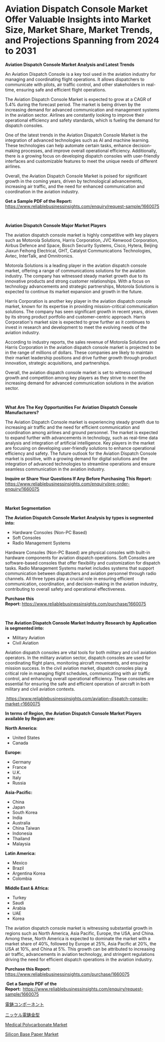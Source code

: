 <p><h1>Aviation Dispatch Console Market Offer Valuable Insights into Market Size, Market Share, Market Trends, and Projections Spanning from 2024 to 2031</h1></p><p><strong>Aviation Dispatch Console Market Analysis and Latest Trends</strong></p>
<p><p>An Aviation Dispatch Console is a key tool used in the aviation industry for managing and coordinating flight operations. It allows dispatchers to communicate with pilots, air traffic control, and other stakeholders in real-time, ensuring safe and efficient flight operations.</p><p>The Aviation Dispatch Console Market is expected to grow at a CAGR of 5.4% during the forecast period. The market is being driven by the increasing demand for advanced communication and management systems in the aviation sector. Airlines are constantly looking to improve their operational efficiency and safety standards, which is fueling the demand for dispatch consoles.</p><p>One of the latest trends in the Aviation Dispatch Console Market is the integration of advanced technologies such as AI and machine learning. These technologies can help automate certain tasks, enhance decision-making processes, and improve overall operational efficiency. Additionally, there is a growing focus on developing dispatch consoles with user-friendly interfaces and customizable features to meet the unique needs of different airlines.</p><p>Overall, the Aviation Dispatch Console Market is poised for significant growth in the coming years, driven by technological advancements, increasing air traffic, and the need for enhanced communication and coordination in the aviation industry.</p></p>
<p><strong>Get a Sample PDF of the Report:&nbsp;</strong> <a href="https://www.reliablebusinessinsights.com/enquiry/request-sample/1660075">https://www.reliablebusinessinsights.com/enquiry/request-sample/1660075</a></p>
<p>&nbsp;</p>
<p><strong>Aviation Dispatch Console Major Market Players</strong></p>
<p><p>The aviation dispatch console market is highly competitive with key players such as Motorola Solutions, Harris Corporation, JVC Kenwood Corporation, Airbus Defence and Space, Bosch Security Systems, Cisco, Hytera, Beijing Jiaxun Feihong Electrical, GHT, Catalyst Communications Technologies, Avtec, InterTalk, and Omnitronics.</p><p>Motorola Solutions is a leading player in the aviation dispatch console market, offering a range of communications solutions for the aviation industry. The company has witnessed steady market growth due to its innovative products and strong customer relationships. With a focus on technology advancements and strategic partnerships, Motorola Solutions is expected to continue its market expansion and growth in the future.</p><p>Harris Corporation is another key player in the aviation dispatch console market, known for its expertise in providing mission-critical communication solutions. The company has seen significant growth in recent years, driven by its strong product portfolio and customer-centric approach. Harris Corporation's market size is expected to grow further as it continues to invest in research and development to meet the evolving needs of the aviation industry.</p><p>According to industry reports, the sales revenue of Motorola Solutions and Harris Corporation in the aviation dispatch console market is projected to be in the range of millions of dollars. These companies are likely to maintain their market leadership positions and drive further growth through product innovation, strategic acquisitions, and partnerships.</p><p>Overall, the aviation dispatch console market is set to witness continued growth and competition among key players as they strive to meet the increasing demand for advanced communication solutions in the aviation sector.</p></p>
<p>&nbsp;</p>
<p><strong>What Are The Key Opportunities For Aviation Dispatch Console Manufacturers?</strong></p>
<p><p>The Aviation Dispatch Console market is experiencing steady growth due to increasing air traffic and the need for efficient communication and coordination among airlines and ground personnel. The market is expected to expand further with advancements in technology, such as real-time data analysis and integration of artificial intelligence. Key players in the market are focusing on developing user-friendly solutions to enhance operational efficiency and safety. The future outlook for the Aviation Dispatch Console market is positive, with a growing demand for digital solutions and the integration of advanced technologies to streamline operations and ensure seamless communication in the aviation industry.</p></p>
<p><strong>Inquire or Share Your Questions If Any Before Purchasing This Report:</strong> <a href="https://www.reliablebusinessinsights.com/enquiry/pre-order-enquiry/1660075">https://www.reliablebusinessinsights.com/enquiry/pre-order-enquiry/1660075</a></p>
<p>&nbsp;</p>
<p><strong>Market Segmentation</strong></p>
<p><strong>The Aviation Dispatch Console Market Analysis by types is segmented into:</strong></p>
<p><ul><li>Hardware Consoles (Non-PC Based)</li><li>Soft Consoles</li><li>Radio Management Systems</li></ul></p>
<p><p>Hardware Consoles (Non-PC Based) are physical consoles with built-in hardware components for aviation dispatch operations. Soft Consoles are software-based consoles that offer flexibility and customization for dispatch tasks. Radio Management Systems market includes systems that support communication between dispatchers and aviation personnel through radio channels. All three types play a crucial role in ensuring efficient communication, coordination, and decision-making in the aviation industry, contributing to overall safety and operational effectiveness.</p></p>
<p><strong>Purchase this Report:&nbsp;</strong><a href="https://www.reliablebusinessinsights.com/purchase/1660075">https://www.reliablebusinessinsights.com/purchase/1660075</a></p>
<p>&nbsp;</p>
<p><strong>The Aviation Dispatch Console Market Industry Research by Application is segmented into:</strong></p>
<p><ul><li>Military Aviation</li><li>Civil Aviation</li></ul></p>
<p><p>Aviation dispatch consoles are vital tools for both military and civil aviation operators. In the military aviation sector, dispatch consoles are used for coordinating flight plans, monitoring aircraft movements, and ensuring mission success. In the civil aviation market, dispatch consoles play a critical role in managing flight schedules, communicating with air traffic control, and enhancing overall operational efficiency. These consoles are essential for ensuring the safe and efficient operation of aircraft in both military and civil aviation contexts.</p></p>
<p><a href="https://www.reliablebusinessinsights.com/aviation-dispatch-console-market-r1660075">&nbsp;https://www.reliablebusinessinsights.com/aviation-dispatch-console-market-r1660075</a></p>
<p><strong>In terms of Region, the Aviation Dispatch Console Market Players available by Region are:</strong></p>
<p>
    <p> <strong> North America: </strong>
        <ul>
            <li>United States</li>
            <li>Canada</li>
        </ul>
        </p> 
    <p> <strong> Europe: </strong>
        <ul>
            <li>Germany</li>
            <li>France</li>
            <li>U.K.</li>
            <li>Italy</li>
            <li>Russia</li>
        </ul>
        </p> 
    <p> <strong> Asia-Pacific: </strong>
        <ul>
            <li>China</li>
            <li>Japan</li>
            <li>South Korea</li>
            <li>India</li>
            <li>Australia</li>
            <li>China Taiwan</li>
            <li>Indonesia</li>
            <li>Thailand</li>
            <li>Malaysia</li>
        </ul>
        </p> 
    <p> <strong> Latin America: </strong>
        <ul>
            <li>Mexico</li>
            <li>Brazil</li>
            <li>Argentina Korea</li>
            <li>Colombia</li>
        </ul>
        </p> 
    <p> <strong> Middle East & Africa: </strong>
        <ul>
            <li>Turkey</li>
            <li>Saudi</li>
            <li>Arabia</li>
            <li>UAE</li>
            <li>Korea</li>
        </ul>
    </p>
    </p>
<p><p>The aviation dispatch console market is witnessing substantial growth in regions such as North America, Asia Pacific, Europe, the USA, and China. Among these, North America is expected to dominate the market with a market share of 40%, followed by Europe at 25%, Asia Pacific at 20%, the USA at 10%, and China at 5%. This growth can be attributed to increasing air traffic, advancements in aviation technology, and stringent regulations driving the need for efficient dispatch operations in the aviation industry.</p></p>
<p><strong>Purchase this Report: </strong><a href="https://www.reliablebusinessinsights.com/purchase/1660075">https://www.reliablebusinessinsights.com/purchase/1660075</a></p>
<p>&nbsp;<strong>Get a Sample PDF of the Report:&nbsp;&nbsp;</strong><a href="https://www.reliablebusinessinsights.com/enquiry/request-sample/1660075">https://www.reliablebusinessinsights.com/enquiry/request-sample/1660075</a></p>
<p><strong></strong></p>
<p><p><a href="https://github.com/JoanaNitzsche/Market-Research-Report-List-1/blob/main/5529655117934.md">電鋳コンポーネント</a></p><p><a href="https://github.com/KaliMetz2023/Market-Research-Report-List-1/blob/main/6686384117935.md">ニッケル電鋳金型</a></p><p><a href="https://github.com/marthawweekle/Market-Research-Report-List-1/blob/main/medical-polycarbonate-market.md">Medical Polycarbonate Market</a></p><p><a href="https://github.com/HenrietteMills1/Market-Research-Report-List-1/blob/main/silicon-base-paper-market.md">Silicon Base Paper Market</a></p></p>